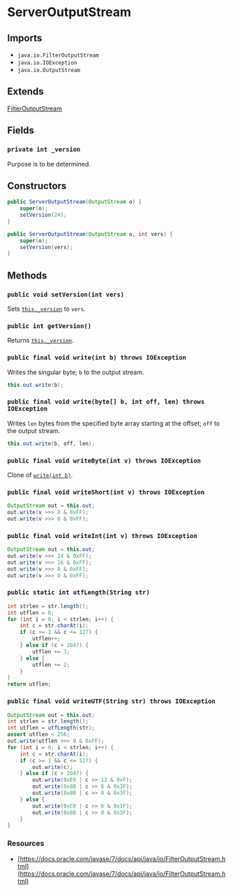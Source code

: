 # ServerOutputStream

## Imports
- `java.io.FilterOutputStream`
- `java.io.IOException`
- `java.io.OutputStream`

## Extends
[FilterOutputStream](https://docs.oracle.com/javase/7/docs/api/java/io/FilterOutputStream.html)

## Fields
### `private int _version`
Purpose is to be determined.

## Constructors
```java
public ServerOutputStream(OutputStream o) {
	super(o);
	setVersion(24);
}

public ServerOutputStream(OutputStream o, int vers) {
	super(o);
	setVersion(vers);
}
```

## Methods
### `public void setVersion(int vers)`
Sets [`this._version`](#private-int-_version) to `vers`.

### `public int getVersion()`
Returns [`this._version`](#private-int-_version).

### `public final void write(int b) throws IOException`
Writes the singular byte; `b` to the output stream.

```java
this.out.write(b);
```

### `public final void write(byte[] b, int off, len) throws IOException`
Writes `len` bytes from the specified byte array starting at the offset; `off` to the output stream.

```java
this.out.write(b, off, len);
```

### `public final void writeByte(int v) throws IOException`
Clone of [`write(int b)`](#writeint-b).

### `public final void writeShort(int v) throws IOException`
```java
OutputStream out = this.out;
out.write(v >>> 8 & 0xFF);
out.write(v >>> 0 & 0xFF);
```

### `public final void writeInt(int v) throws IOException`
```java
OutputStream out = this.out;
out.write(v >>> 24 & 0xFF);
out.write(v >>> 16 & 0xFF);
out.write(v >>> 8 & 0xFF);
out.write(v >>> 0 & 0xFF);
```

### `public static int utfLength(String str)`
```java
int strlen = str.length();
int utflen = 0;
for (int i = 0; i < strlen; i++) {
	int c = str.charAt(i);
	if (c >= 1 && c <= 127) {
		utflen++;
	} else if (c > 2047) {
		utflen += 3;
	} else {
		utflen += 2;
	}
}
return utflen;
```

### `public final void writeUTF(String str) throws IOException`
```java
OutputStream out = this.out;
int strlen = str.length();
int utflen = utfLength(str);
assert utflen < 256;
out.write(utflen >>> 0 & 0xFF);
for (int i = 0; i < strlen; i++) {
	int c = str.charAt(i);
	if (c >= 1 && c <= 127) {
		out.write(c);
	} else if (c > 2047) {
		out.write(0xE0 | c >> 12 & 0xF);
		out.write(0x80 | c >> 6 & 0x3F);
		out.write(0x80 | c >> 0 & 0x3F);
	} else {
		out.write(0xC0 | c >> 6 & 0x1F);
		out.write(0x80 | c >> 0 & 0x3F);
	}
} 
```

### Resources
- [https://docs.oracle.com/javase/7/docs/api/java/io/FilterOutputStream.html](https://docs.oracle.com/javase/7/docs/api/java/io/FilterOutputStream.html)
